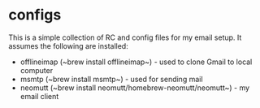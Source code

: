 # configs

This is a simple collection of RC and config files for my email setup.  It assumes the following are installed:

- offlineimap (~brew install offlineimap~) - used to clone Gmail to local computer
- msmtp (~brew install msmtp~) - used for sending mail
- neomutt (~brew install neomutt/homebrew-neomutt/neomutt~) - my email client
